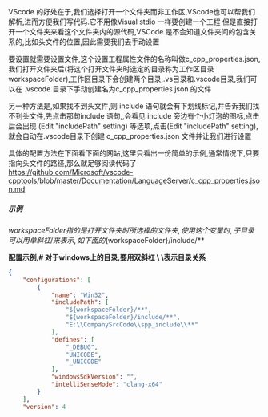 VScode 的好处在于,我们选择打开一个文件夹而非工作区,VScode也可以帮我们解析,进而方便我们写代码.它不用像Visual stdio 一样要创建一个工程
但是直接打开一个文件夹来看这个文件夹内的源代码,VSCode 是不会知道文件夹间的包含关系的,比如头文件的位置,因此需要我们去手动设置

要设置就需要设置文件,这个设置工程属性文件的名称叫做c_cpp_properties.json, 我们打开文件夹后(将这个打开文件夹时选定的目录称为工作区目录 workspaceFolder),工作区目录下会创建两个目录,.vs目录和.vscode目录,我们可以在 .vscode 目录下手动创建名为c_cpp_properties.json 的文件

另一种方法是,如果找不到头文件,则 include 语句就会有下划线标记,并告诉我们找不到头文件,先点击那句include 语句,,会看见 include 旁边有个小灯泡的图标,点击后会出现 (Edit "includePath" setting)  等选项,点击(Edit "includePath" setting),就会自动在.vscode目录下创建 c_cpp_properties.json 文件并让我们进行设置


具体的配置方法在下面看下面的网站,这里只看出一份简单的示例,通常情况下,只要指向头文件的路径,那么就足够阅读代码了
https://github.com/Microsoft/vscode-cpptools/blob/master/Documentation/LanguageServer/c_cpp_properties.json.md

##### 示例
${workspaceFolder} 指的是打开文件夹时所选择的文件夹,使用这个变量时,子目录可以用单斜杠/ 来表示,如下面的${workspaceFolder}/include/**

**配置示例,# 对于windows上的目录,要用双斜杠 \ \表示目录关系**
```json
{
    "configurations": [
        {
            "name": "Win32",
            "includePath": [
                "${workspaceFolder}/**",
                "${workspaceFolder}/include/**",
                "E:\\CompanySrcCode\\spp_include\\**"
            ],
            "defines": [
                "_DEBUG",
                "UNICODE",
                "_UNICODE"
            ],
            "windowsSdkVersion": "",
            "intelliSenseMode": "clang-x64"
        }
    ],
    "version": 4
```